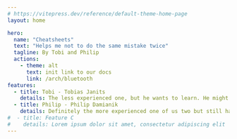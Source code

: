 ```yaml
---
# https://vitepress.dev/reference/default-theme-home-page
layout: home

hero:
  name: "Cheatsheets"
  text: "Helps me not to do the same mistake twice"
  tagline: By Tobi and Philip
  actions:
    - theme: alt
      text: init link to our docs
      link: /arch/bluetooth
features:
  - title: Tobi - Tobias Janits
    details: The less experienced one, but he wants to learn. He might not always have paid attention in school but got the spirit to become a good developer and expand his knowledge in verious topics.
  - title: Philip - Philip Damianik
    details: Definitely the more experienced one of us two but still has a lot to learn. He is the unpaid lector and assistend for his teammate and started studying software-development three years ealier than Tobi.
#  - title: Feature C
#    details: Lorem ipsum dolor sit amet, consectetur adipiscing elit
---
```


